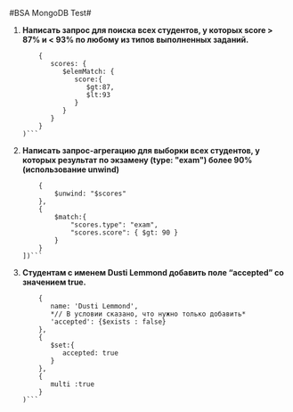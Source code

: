 #BSA MongoDB Test#
1. **Написать запрос для поиска всех студентов, у которых score > 87% и < 93% по любому из типов выполненных заданий.**
    ```db.students.find(
        {  
           scores: {  
              $elemMatch: {  
                 score:{  
                    $gt:87,
                    $lt:93
                 }
              }
           }
        }
    )```
2. **Написать запрос-агрегацию для выборки всех студентов, у которых результат по экзамену (type: "exam") более 90% (использование unwind)**
    ```db.students.aggregate([
        {
            $unwind: "$scores"
        },
        {
            $match:{
                "scores.type": "exam",
                "scores.score": { $gt: 90 }
            }
        }
    ])```
3. **Студентам с именем Dusti Lemmond добавить поле “accepted” со значением true.**
    ```db.students.update(
        {
           name: 'Dusti Lemmond',
           *// В условии сказано, что нужно только добавить*
           'accepted': {$exists : false}
        },
        {  
           $set:{  
              accepted: true
           }
        },
        {  
           multi :true
        }
    )```
    
    
    
    
